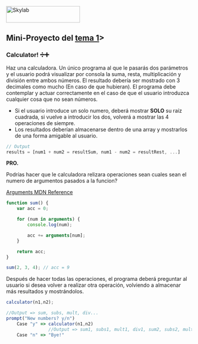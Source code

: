 <img src="http://www.skylabcoders.com/images/403/default.png" alt="Skylab" style="width:200px;height:45px;">

## **Mini-Proyecto del [tema 1](../tema1.md)>**

### Calculator! ➗➕

Haz una calculadora. Un único programa al que le pasarás dos parámetros y el usuario podrá visualizar por consola la suma, resta, multiplicación y división entre ambos números. El resultado debería ser mostrado con 3 decimales como mucho (En caso de que hubieran).
El programa debe contemplar y actuar correctamente en el caso de que el usuario introduzca cualquier cosa que no sean números.

-   Si el usuario introduce un solo numero, deberá mostrar **SOLO** su raíz cuadrada, si vuelve a introducir los dos, volverá a mostrar las 4 operaciones de siempre.
-   Los resultados deberían almacenarse dentro de una array y mostrarlos de una forma amigable al usuario.

```js
// Output
results = [num1 + num2 = resultSum, num1 - num2 = resultRest, ...]
```

**PRO.**

Podrías hacer que le calculadora relizara operaciones sean cuales sean el numero de argumentos pasados a la funcion?

[Arguments MDN Reference](https://developer.mozilla.org/en-US/docs/Web/JavaScript/Reference/Functions/arguments)

```js
function sum() {
    var acc = 0;

    for (num in arguments) {
        console.log(num);

        acc += arguments[num];
    }

    return acc;
}

sum(2, 3, 4); // acc = 9
```

Después de hacer todas las operaciones, el programa deberá preguntar al usuario si desea volver a realizar otra operación, volviendo a almacenar más resultados y mostrándolos.

```js
calculator(n1,n2);

//Output => sum, subs, mult, div...
prompt("New numbers? y/n")
    Case "y" => calculator(n1,n2)
                //Output => sum1, subs1, mult1, div1, sum2, subs2, mult2, div2...
    Case "n" => "Bye!"
```
